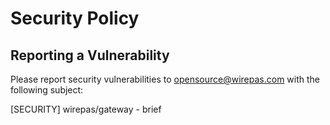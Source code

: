 # Security Policy

## Reporting a Vulnerability

Please report security vulnerabilities to opensource@wirepas.com with the
following subject:

\[SECURITY\] wirepas/gateway - brief


